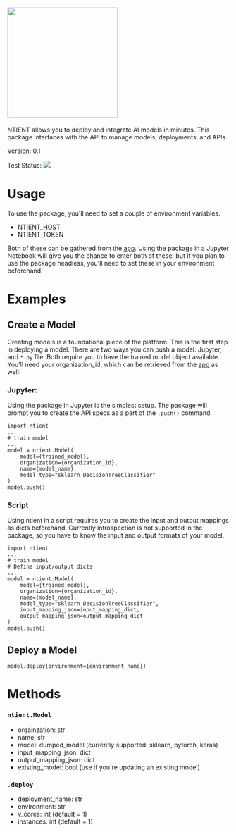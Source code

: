 # <img src="https://ntient.ai/wp-content/uploads/2022/01/NTIENT-logo-Horizontal-orange-gradient-highres.png" width=250  >

NTIENT allows you to deploy and integrate AI models in minutes. This package interfaces with the API to manage models, deployments, and APIs.

Version: 0.1

Test Status: <img src="https://codebuild.us-east-1.amazonaws.com/badges?uuid=eyJlbmNyeXB0ZWREYXRhIjoicUJERHZCblBMcm9rMWdlUXRSNVhBdmhNQXMrVFZZMDVjWDBGMDlWTDRvQm04bmFlNVVpb2F1OHB2ekdDVXFWemtEaU9wd0d0VGNZZVd1WW40Vy85NzVJPSIsIml2UGFyYW1ldGVyU3BlYyI6IjhUQVNuWmcxQUdDMUdNR0IiLCJtYXRlcmlhbFNldFNlcmlhbCI6MX0%3D&branch=master" >

# Usage
To use the package, you'll need to set a couple of environment variables.

- NTIENT_HOST
- NTIENT_TOKEN

Both of these can be gathered from the [app](https://app.ntient.ai). Using the package in a Jupyter Notebook will give you the chance to enter both of these, but if you plan to use the package headless, you'll need to set these in your environment beforehand. 

# Examples

## Create a Model
Creating models is a foundational piece of the platform. This is the first step in deploying a model. There are two ways you can push a model: Jupyter, and `*.py` file. Both require you to have the trained model object available. You'll need your organization_id, which can be retrieved from the [app](https://app.ntient.ai) as well. 

### Jupyter:
Using the package in Jupyter is the simplest setup. The package will prompt you to create the API specs as a part of the `.push()` command.
```
import ntient
...
# train model
...
model = ntient.Model(
    model={trained_model},
    organization={organization_id}, 
    name={model_name}, 
    model_type="sklearn DecisionTreeClassifier"
)
model.push()
```

### Script
Using ntient in a script requires you to create the input and output mappings as dicts beforehand. Currently introspection is not supported in the package, so you have to know the input and output formats of your model.
```
import ntient
...
# train model
# Define input/output dicts
...
model = ntient.Model(
    model={trained_model},
    organization={organization_id}, 
    name={model_name}, 
    model_type="sklearn DecisionTreeClassifier",
    input_mapping_json=input_mapping_dict,
    output_mapping_json=output_mapping_dict
)
model.push()
```

## Deploy a Model

```
model.deploy(environment={environment_name})
```

# Methods

### `ntient.Model`

- orgainzation: str
- name: str
- model: dumped_model (currently supported: sklearn, pytorch, keras)
- input_mapping_json: dict
- output_mapping_json: dict
- existing_model: bool (use if you're updating an existing model)

### `.deploy`

- deployment_name: str
- environment: str
- v_cores: int (default = 1)
- instances: int (default = 1)


